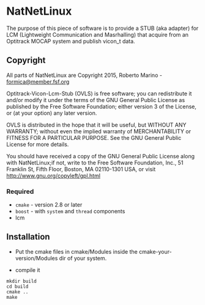 # NatNetLinux

The purpose of this piece of software is to provide a STUB (aka adapter) for LCM
(Lightweight Communication and Masrhalling) that acquire from an Optitrack MOCAP system
and publish vicon_t data.

## Copyright

All parts of NatNetLinux are Copyright 2015,
Roberto Marino - <formica@member.fsf.org>

Optitrack-Vicon-Lcm-Stub (OVLS) is free software; you can redistribute it and/or modify
it under the terms of the GNU General Public License as published by
the Free Software Foundation; either version 3 of the License, or
(at your option) any later version.
    
OVLS is distributed in the hope that it will be useful,
but WITHOUT ANY WARRANTY; without even the implied warranty of
MERCHANTABILITY or FITNESS FOR A PARTICULAR PURPOSE.  See the
GNU General Public License for more details.
    
You should have received a copy of the GNU General Public License
along with NatNetLinux;if not, write to the Free Software Foundation,
Inc., 51 Franklin St, Fifth Floor, Boston, MA  02110-1301 USA, or visit
http://www.gnu.org/copyleft/gpl.html

### Required

* `cmake` - version 2.8 or later
* `boost` - with `system` and `thread` components
*  lcm

## Installation

* Put the cmake files in cmake/Modules inside the cmake-your-version/Modules dir of your system.

* compile it
```
mkdir build
cd build
cmake ..
make
```

